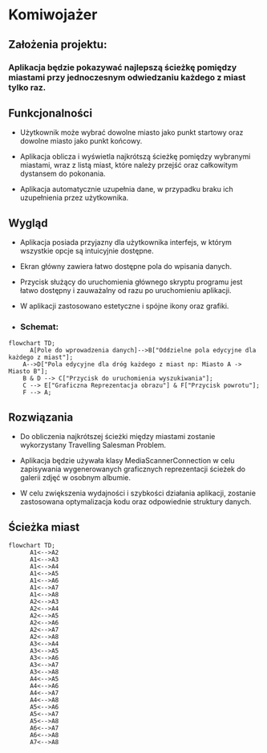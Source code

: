# Komiwojażer

## Założenia projektu:
### Aplikacja będzie pokazywać najlepszą ścieżkę pomiędzy miastami przy jednoczesnym odwiedzaniu każdego z miast tylko raz.

## Funkcjonalności

- Użytkownik może wybrać dowolne miasto jako punkt startowy oraz dowolne miasto jako punkt końcowy.

- Aplikacja oblicza i wyświetla najkrótszą ścieżkę pomiędzy wybranymi miastami, wraz z listą miast, które należy przejść oraz całkowitym dystansem do pokonania.

- Aplikacja automatycznie uzupełnia dane, w przypadku braku ich uzupełnienia przez użytkownika.

## Wygląd


- Aplikacja posiada przyjazny dla użytkownika interfejs, w którym wszystkie opcje są intuicyjnie dostępne.

- Ekran główny zawiera łatwo dostępne pola do wpisania danych.

- Przycisk służący do uruchomienia głównego skryptu programu jest łatwo dostępny i zauważalny od razu po uruchomieniu aplikacji.

- W aplikacji zastosowano estetyczne i spójne ikony oraz grafiki.

- ### Schemat:
```mermaid
flowchart TD;
      A[Pole do wprowadzenia danych]-->B["Oddzielne pola edycyjne dla każdego z miast"];
    A-->D["Pola edycyjne dla dróg każdego z miast np: Miasto A -> Miasto B"];
    B & D --> C["Przycisk do uruchomienia wyszukiwania"];
    C --> E["Graficzna Reprezentacja obrazu"] & F["Przycisk powrotu"];
    F --> A;
```


## Rozwiązania

- Do obliczenia najkrótszej ścieżki między miastami zostanie wykorzystany Travelling Salesman Problem.

- Aplikacja będzie używała klasy MediaScannerConnection w celu zapisywania wygenerowanych graficznych reprezentacji ścieżek do galerii zdjęć w osobnym albumie.

- W celu zwiększenia wydajności i szybkości działania aplikacji, zostanie zastosowana optymalizacja kodu oraz odpowiednie struktury danych.

## Ścieżka miast

```mermaid
flowchart TD;
      A1<-->A2
      A1<-->A3
      A1<-->A4
      A1<-->A5
      A1<-->A6
      A1<-->A7
      A1<-->A8
      A2<-->A3
      A2<-->A4
      A2<-->A5
      A2<-->A6
      A2<-->A7
      A2<-->A8
      A3<-->A4
      A3<-->A5
      A3<-->A6
      A3<-->A7
      A3<-->A8
      A4<-->A5
      A4<-->A6
      A4<-->A7
      A4<-->A8
      A5<-->A6
      A5<-->A7
      A5<-->A8
      A6<-->A7
      A6<-->A8
      A7<-->A8

```